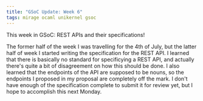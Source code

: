 ```yaml
---
title: "GSoC Update: Week 6"
tags: mirage ocaml unikernel gsoc
---
```


This week in GSoC: REST APIs and their specifications!
<!--more-->
The former half of the week I was travelling for the 4th of July, but the latter
half of week I started writing the specification for the REST API. I learned
that there is basically no standard for specificying a REST API, and actually
there's quite a bit of disagreement on how this should be done. I also learned
that the endpoints of the API are supposed to be nouns, so the endpoints I
proposed in my proposal are completely off the mark. I don't have enough of the
specification complete to submit it for review yet, but I hope to accomplish
this next Monday.
